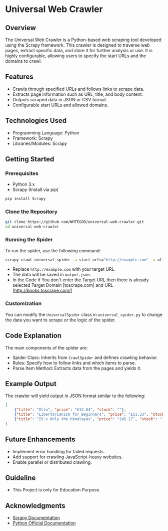 # Universal Web Crawler

## Overview
The Universal Web Crawler is a Python-based web scraping tool developed using the Scrapy framework. This crawler is designed to traverse web pages, extract specific data, and store it for further analysis or use. It is highly configurable, allowing users to specify the start URLs and the domains to crawl.

## Features
- Crawls through specified URLs and follows links to scrape data.
- Extracts page information such as URL, title, and body content.
- Outputs scraped data in JSON or CSV format.
- Configurable start URLs and allowed domains.

## Technologies Used
- Programming Language: Python
- Framework: Scrapy
- Libraries/Modules: Scrapy

## Getting Started

### Prerequisites
- Python 3.x
- Scrapy (Install via pip)

```bash
pip install Scrapy
```

### Clone the Repository
```bash
git clone https://github.com/WHTEGOD/universal-web-crawler.git
cd universal-web-crawler
```

### Running the Spider
To run the spider, use the following command:

```bash
scrapy crawl universal_spider -a start_urls="http://example.com" -a allowed_domains="example.com" -o output.json
```
- Replace `http://example.com` with your target URL.
- The data will be saved in `output.json`.
- In the Code if You don't enter the Target URL then there is already selected Target Domain [toscrape.com] and URL [http://books.toscrape.com/]

### Customization
You can modify the `UniversalSpider` class in `universal_spider.py` to change the data you want to scrape or the logic of the spider.

## Code Explanation
The main components of the spider are:

- Spider Class: Inherits from `CrawlSpider` and defines crawling behavior.
- Rules: Specify how to follow links and which items to parse.
- Parse Item Method: Extracts data from the pages and yields it.

## Example Output
The crawler will yield output in JSON format similar to the following:

```json
[
    {"title": "Ollo", "price": "£12.84", "stock": ""},
    {"title": "Libertarianism for Beginners", "price": "£51.33", "stock": ""},
    {"title": "It's Only the Himalayas", "price": "£45.17", "stock": ""},
]

```

## Future Enhancements
- Implement error handling for failed requests.
- Add support for crawling JavaScript-heavy websites.
- Enable parallel or distributed crawling.

## Guideline
- This Project is only for Education Purpose.

## Acknowledgments
- [Scrapy Documentation](https://docs.scrapy.org)
- [Python Official Documentation](https://docs.python.org)

```

